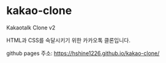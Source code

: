 # kakao-clone

Kakaotalk Clone v2

HTML과 CSS를 숙달시키기 위한 카카오톡 클론입니다.

github pages 주소:
https://hshine1226.github.io/kakao-clone/
